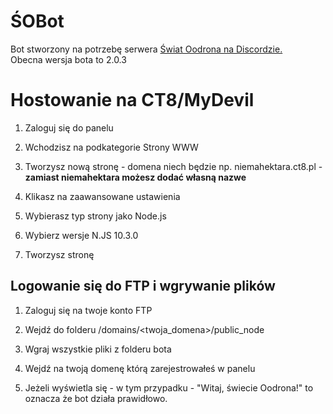 # ŚOBot
Bot stworzony na potrzebę serwera [Świat Oodrona na Discordzie.](https://discord.gg/E36ZGZE)\
Obecna wersja bota to 2.0.3

# Hostowanie na CT8/MyDevil
1. Zaloguj się do panelu

2. Wchodzisz na podkategorie Strony WWW

3. Tworzysz nową stronę - domena niech będzie np. niemahektara.ct8.pl - **zamiast niemahektara możesz dodać własną nazwe**

4. Klikasz na zaawansowane ustawienia

5. Wybierasz typ strony jako Node.js

6. Wybierz wersje N.JS 10.3.0

7. Tworzysz stronę
## Logowanie się do FTP i wgrywanie plików
1. Zaloguj się na twoje konto FTP

2. Wejdź do folderu /domains/<twoja_domena>/public_node

3. Wgraj wszystkie pliki z folderu bota

4. Wejdź na twoją domenę którą zarejestrowałeś w panelu

5. Jeżeli wyświetla się - w tym przypadku - "Witaj, świecie Oodrona!" to oznacza że bot działa prawidłowo.
